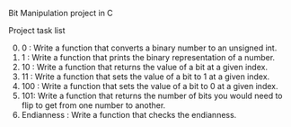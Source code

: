 Bit Manipulation project in C

Project task list

0. 0 : Write a function that converts a binary number to an unsigned int.
1. 1 : Write a function that prints the binary representation of a number.
2. 10 : Write a function that returns the value of a bit at a given index.
3. 11 : Write a function that sets the value of a bit to 1 at a given index.
4. 100 : Write a function that sets the value of a bit to 0 at a given index.
5. 101: Write a function that returns the number of bits you would need to flip to get from one number to another.
6. Endianness : Write a function that checks the endianness. 
